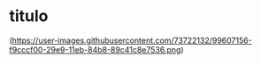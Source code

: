 # titulo
(https://user-images.githubusercontent.com/73722132/99607156-f9cccf00-29e9-11eb-84b8-89c41c8e7536.png)
